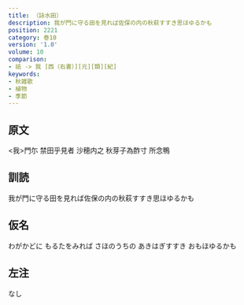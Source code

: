 ```yaml
---
title: （詠水田）
description: 我が門に守る田を見れば佐保の内の秋萩すすき思ほゆるかも
position: 2221
category: 巻10
version: '1.0'
volume: 10
comparison:
- 祇 -> 我 [西（右書）][元][類][紀]
keywords:
- 秋雑歌
- 植物
- 季節
---
```


## 原文

<我>門尓 禁田乎見者 沙穂内之 秋芽子為酢寸 所念鴨

## 訓読

我が門に守る田を見れば佐保の内の秋萩すすき思ほゆるかも

## 仮名

わがかどに もるたをみれば さほのうちの あきはぎすすき おもほゆるかも

## 左注

なし

